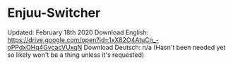# Enjuu-Switcher
Updated: February 18th 2020
Download English: https://drive.google.com/open?id=1xX82O4AtuCn_-oPPdxOHq4GvcacVUxqN
Download Deutsch: n/a (Hasn't been needed yet so likely won't be a thing unless it's requested)
